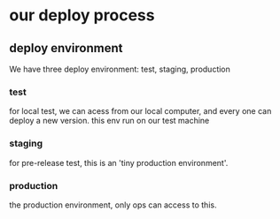 # our deploy process

## deploy environment
We have three deploy environment: test, staging, production

### test
for local test, we can acess from our local computer, and every one can deploy a new version. this env run on our test machine

### staging
for pre-release test, this is an 'tiny production environment'.

### production
the production environment, only ops can access to this.
